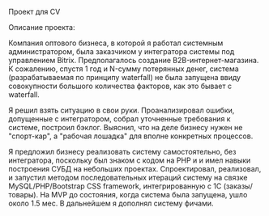 Проект для CV  

Описание проекта:

Компания оптового бизнеса, в которой я работал системным администратором, была заказчиком у интегратора системы под управлением Bitrix. Предполагалось создание B2B-интернет-магазина. К сожалению, спустя 1 год и N-сумму потерянных денег, система (разрабатываемая по принципу waterfall) не была запущена ввиду совокупности большого количества факторов, как это бывает с waterfall. 

Я решил взять ситуацию в свои руки. Проанализировал ошибки, допущенные с интегратором, собрал уточненные требования к системе, построил бэклог. Выяснил, что на деле бизнесу нужен не "спорт-кар", а "рабочая лошадка" для вполне конкретных процессов.

Я предложил бизнесу реализовать систему самостоятельно, без интегратора, поскольку был знаком с кодом на PHP и и имел навыки построения СУБД на небольших проектах. Спроектировал, реализовал, и запустил методом последовательных итераций систему на связке MySQL/PHP/Bootstrap CSS framework, интегрированную с 1С (заказы/товары). На MVP до состояния, когда система была запущена, ушло около 1.5 мес. В дальнейшем я дополнял систему фичами.
